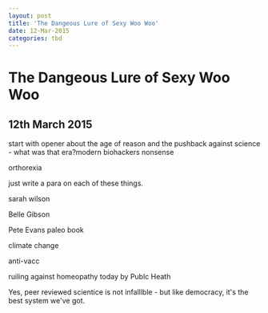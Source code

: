 ```yaml
---
layout: post
title: 'The Dangeous Lure of Sexy Woo Woo'
date: 12-Mar-2015
categories: tbd
---
```


# The Dangeous Lure of Sexy Woo Woo

## 12th March 2015

start with opener about the age of reason and the pushback against science - what was that era?modern biohackers nonsense

orthorexia

just write a para on each of these things.

sarah wilson

Belle Gibson

Pete Evans paleo book

climate change

anti-vacc

ruiling against homeopathy today by Publc Heath

Yes,   peer reviewed scientice is not infalllble - but like democracy, it's the best system we've got.
